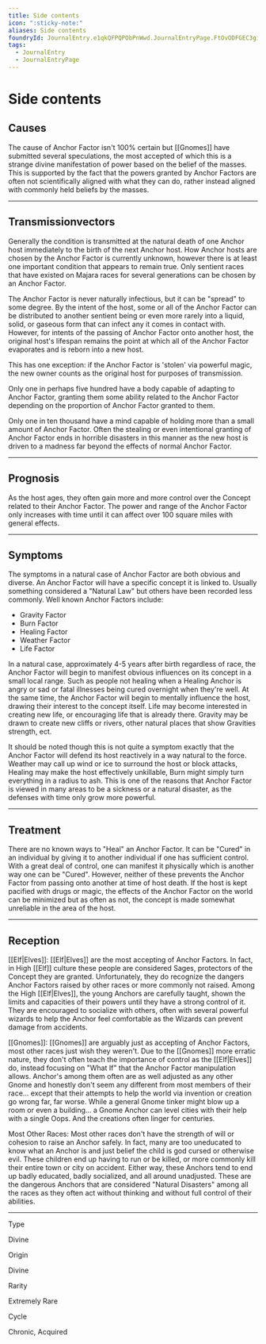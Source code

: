 ```yaml
---
title: Side contents
icon: ":sticky-note:"
aliases: Side contents
foundryId: JournalEntry.e1qkQFPQPObPnWwd.JournalEntryPage.FtOvODFGEC3gi44X
tags:
  - JournalEntry
  - JournalEntryPage
---
```


# Side contents
## Causes

The cause of Anchor Factor isn't 100% certain but [[Gnomes]] have submitted several speculations, the most accepted of which this is a strange divine manifestation of power based on the belief of the masses. This is supported by the fact that the powers granted by Anchor Factors are often not scientifically aligned with what they can do, rather instead aligned with commonly held beliefs by the masses.

* * *

## Transmissionvectors

Generally the condition is transmitted at the natural death of one Anchor host immediately to the birth of the next Anchor host. How Anchor hosts are chosen by the Anchor Factor is currently unknown, however there is at least one important condition that appears to remain true. Only sentient races that have existed on Majara races for several generations can be chosen by an Anchor Factor.

The Anchor Factor is never naturally infectious, but it can be "spread" to some degree. By the intent of the host, some or all of the Anchor Factor can be distributed to another sentient being or even more rarely into a liquid, solid, or gaseous form that can infect any it comes in contact with. However, for intents of the passing of Anchor Factor onto another host, the original host's lifespan remains the point at which all of the Anchor Factor evaporates and is reborn into a new host.

This has one exception: if the Anchor Factor is 'stolen' via powerful magic, the new owner counts as the original host for purposes of transmission.

Only one in perhaps five hundred have a body capable of adapting to Anchor Factor, granting them some ability related to the Anchor Factor depending on the proportion of Anchor Factor granted to them. 

Only one in ten thousand have a mind capable of holding more than a small amount of Anchor Factor. Often the stealing or even intentional granting of Anchor Factor ends in horrible disasters in this manner as the new host is driven to a madness far beyond the effects of normal Anchor Factor.

* * *

## Prognosis

As the host ages, they often gain more and more control over the Concept related to their Anchor Factor. The power and range of the Anchor Factor only increases with time until it can affect over 100 square miles with general effects.

* * *

## Symptoms

The symptoms in a natural case of Anchor Factor are both obvious and diverse. An Anchor Factor will have a specific concept it is linked to. Usually something considered a "Natural Law" but others have been recorded less commonly. Well known Anchor Factors include:

*   Gravity Factor
*   Burn Factor
*   Healing Factor
*   Weather Factor
*   Life Factor

In a natural case, approximately 4-5 years after birth regardless of race, the Anchor Factor will begin to manifest obvious influences on its concept in a small local range. Such as people not healing when a Healing Anchor is angry or sad or fatal illnesses being cured overnight when they're well. At the same time, the Anchor Factor will begin to mentally influence the host, drawing their interest to the concept itself. Life may become interested in creating new life, or encouraging life that is already there. Gravity may be drawn to create new cliffs or rivers, other natural places that show Gravities strength, ect. 

It should be noted though this is not quite a symptom exactly that the Anchor Factor will defend its host reactively in a way natural to the force. Weather may call up wind or ice to surround the host or block attacks, Healing may make the host effectively unkillable, Burn might simply turn everything in a radius to ash. This is one of the reasons that Anchor Factor is viewed in many areas to be a sickness or a natural disaster, as the defenses with time only grow more powerful.

* * *

## Treatment

There are no known ways to "Heal" an Anchor Factor. It can be "Cured" in an individual by giving it to another individual if one has sufficient control. With a great deal of control, one can manifest it physically which is another way one can be "Cured". However, neither of these prevents the Anchor Factor from passing onto another at time of host death. If the host is kept pacified with drugs or magic, the effects of the Anchor Factor on the world can be minimized but as often as not, the concept is made somewhat unreliable in the area of the host.

* * *

## Reception

[[Elf|Elves]]: [[Elf|Elves]] are the most accepting of Anchor Factors. In fact, in High [[Elf]] culture these people are considered Sages, protectors of the Concept they are granted. Unfortunately, they do recognize the dangers Anchor Factors raised by other races or more commonly not raised. Among the High [[Elf|Elves]], the young Anchors are carefully taught, shown the limits and capacities of their powers until they have a strong control of it. They are encouraged to socialize with others, often with several powerful wizards to help the Anchor feel comfortable as the Wizards can prevent damage from accidents.

[[Gnomes]]: [[Gnomes]] are arguably just as accepting of Anchor Factors, most other races just wish they weren't. Due to the [[Gnomes]] more erratic nature, they don't often teach the importance of control as the [[Elf|Elves]] do, instead focusing on "What If" that the Anchor Factor manipulation allows. Anchor's among them often are as well adjusted as any other Gnome and honestly don't seem any different from most members of their race... except that their attempts to help the world via invention or creation go wrong far, far worse. While a general Gnome tinker might blow up a room or even a building... a Gnome Anchor can level cities with their help with a single Oops. And the creations often linger for centuries. 

Most Other Races: Most other races don't have the strength of will or cohesion to raise an Anchor safely. In fact, many are too uneducated to know what an Anchor is and just belief the child is god cursed or otherwise evil. These children end up having to run or be killed, or more commonly kill their entire town or city on accident. Either way, these Anchors tend to end up badly educated, badly socialized, and all around unadjusted. These are the dangerous Anchors that are considered "Natural Disasters" among all the races as they often act without thinking and without full control of their abilities.

* * *

Type

Divine

Origin

Divine

Rarity

Extremely Rare

Cycle

Chronic, Acquired